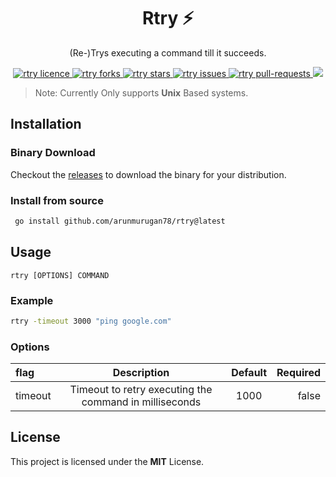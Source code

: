 <h1 align="center">Rtry ⚡</h1>

<p align="center">(Re-)Trys executing a command till it succeeds.</p>

<p align="center">
<a href="https://github.com/ArunMurugan78/rtry/blob/master/LICENSE" target="blank">
<img src="https://img.shields.io/github/license/ArunMurugan78/rtry?style=flat-square" alt="rtry licence" />
</a>
<a href="https://github.com/ArunMurugan78/rtry/fork" target="blank">
<img src="https://img.shields.io/github/forks/ArunMurugan78/rtry?style=flat-square" alt="rtry forks"/>
</a>
<a href="https://github.com/ArunMurugan78/rtry/stargazers" target="blank">
<img src="https://img.shields.io/github/stars/ArunMurugan78/rtry?style=flat-square" alt="rtry stars"/>
</a>
<a href="https://github.com/ArunMurugan78/rtry/issues" target="blank">
<img src="https://img.shields.io/github/issues/ArunMurugan78/rtry?style=flat-square" alt="rtry issues"/>
</a>
<a href="https://github.com/ArunMurugan78/rtry/pulls" target="blank">
<img src="https://img.shields.io/github/issues-pr/ArunMurugan78/rtry?style=flat-square" alt="rtry pull-requests"/>
</a>
<img src="https://github.com/ArunMurugan78/rtry/actions/workflows/releaser.yml/badge.svg" />
</p>

>Note: Currently Only supports **Unix** Based systems.

## Installation

### Binary Download
Checkout the [releases](https://github.com/ArunMurugan78/rtry/releases/latest) to download the binary for your distribution.

### Install from source
```bash
 go install github.com/arunmurugan78/rtry@latest
```

## Usage
```
rtry [OPTIONS] COMMAND
```

### Example
```bash
rtry -timeout 3000 "ping google.com"
```

### Options
| flag         | Description | Default | Required    |
| :---         |    :----:   | :----:  |  ---: |
| timeout      | Timeout to retry executing the command in milliseconds  | 1000  | false   |

## License
This project is licensed under the **MIT** License.
